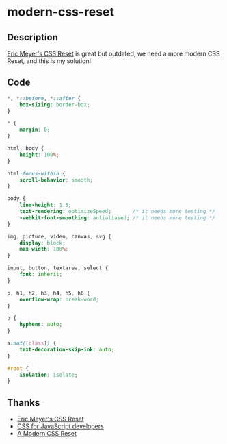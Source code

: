 # modern-css-reset
## Description

[Eric Meyer's CSS Reset](https://meyerweb.com/eric/tools/css/reset/) is great but outdated, we need a more modern CSS Reset, and this is my solution!

## Code

```css
*, *::before, *::after {
    box-sizing: border-box;
}

* {
    margin: 0;
}

html, body {
    height: 100%;
}

html:focus-within {
    scroll-behavior: smooth;
}

body {
    line-height: 1.5;
    text-rendering: optimizeSpeed;       /* it needs more testing */
    -webkit-font-smoothing: antialiased; /* it needs more testing */
}

img, picture, video, canvas, svg {
    display: block;
    max-width: 100%;
}

input, button, textarea, select {
    font: inherit;
}

p, h1, h2, h3, h4, h5, h6 {
    overflow-wrap: break-word;
}

p {
    hyphens: auto;
}

a:not([class]) {
    text-decoration-skip-ink: auto;
}

#root {
    isolation: isolate;
}
```

## Thanks

- [Eric Meyer's CSS Reset](https://meyerweb.com/eric/tools/css/reset/)
- [CSS for JavaScript developers](https://courses.joshwcomeau.com/css-for-js/treasure-trove/010-global-styles)
- [A Modern CSS Reset](https://andy-bell.co.uk/a-modern-css-reset/)
